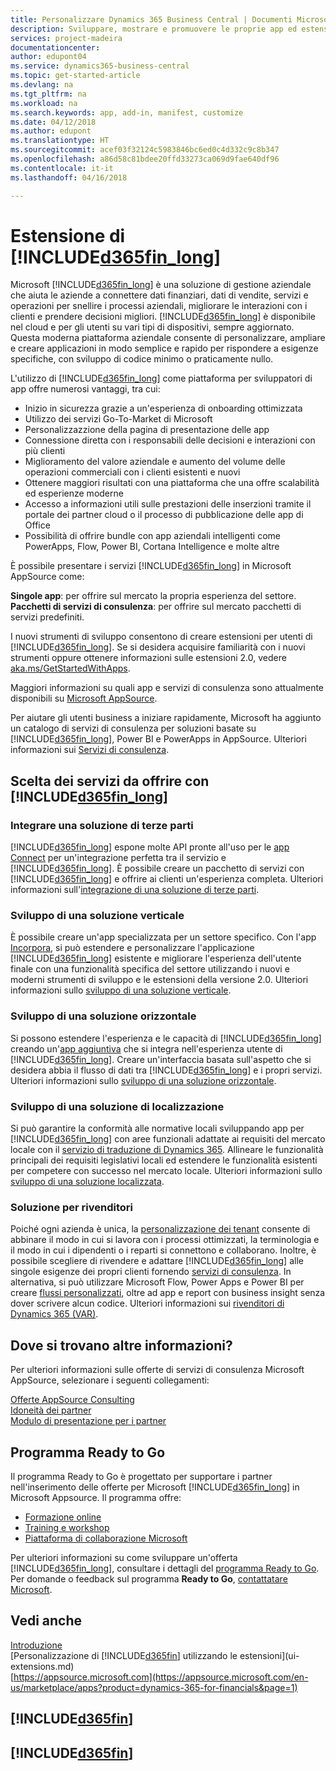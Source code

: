 ```yaml
---
title: Personalizzare Dynamics 365 Business Central | Documenti Microsoft
description: Sviluppare, mostrare e promuovere le proprie app ed estensioni per Business Central.
services: project-madeira
documentationcenter: 
author: edupont04
ms.service: dynamics365-business-central
ms.topic: get-started-article
ms.devlang: na
ms.tgt_pltfrm: na
ms.workload: na
ms.search.keywords: app, add-in, manifest, customize
ms.date: 04/12/2018
ms.author: edupont
ms.translationtype: HT
ms.sourcegitcommit: acef03f32124c5983846bc6ed0c4d332c9c8b347
ms.openlocfilehash: a86d58c81bdee20ffd33273ca069d9fae640df96
ms.contentlocale: it-it
ms.lasthandoff: 04/16/2018

---
```

# <a name="extending-included365finlongincludesd365finlongmdmd"></a>Estensione di [!INCLUDE[d365fin_long](includes/d365fin_long_md.md)]
Microsoft [!INCLUDE[d365fin_long](includes/d365fin_long_md.md)] è una soluzione di gestione aziendale che aiuta le aziende a connettere dati finanziari, dati di vendite, servizi e operazioni per snellire i processi aziendali, migliorare le interazioni con i clienti e prendere decisioni migliori. [!INCLUDE[d365fin_long](includes/d365fin_long_md.md)] è disponibile nel cloud e per gli utenti su vari tipi di dispositivi, sempre aggiornato. Questa moderna piattaforma aziendale consente di personalizzare, ampliare e creare applicazioni in modo semplice e rapido per rispondere a esigenze specifiche, con sviluppo di codice minimo o praticamente nullo.  

L'utilizzo di [!INCLUDE[d365fin_long](includes/d365fin_long_md.md)] come piattaforma per sviluppatori di app offre numerosi vantaggi, tra cui:

* Inizio in sicurezza grazie a un'esperienza di onboarding ottimizzata 
* Utilizzo dei servizi Go-To-Market di Microsoft
* Personalizzazzione della pagina di presentazione delle app 
* Connessione diretta con i responsabili delle decisioni e interazioni con più clienti
* Miglioramento del valore aziendale e aumento del volume delle operazioni commerciali con i clienti esistenti e nuovi
* Ottenere maggiori risultati con una piattaforma che una offre scalabilità ed esperienze moderne  
* Accesso a informazioni utili sulle prestazioni delle inserzioni tramite il portale dei partner cloud o il processo di pubblicazione delle app di Office
* Possibilità di offrire bundle con app aziendali intelligenti come PowerApps, Flow, Power BI, Cortana Intelligence e molte altre  

È possibile presentare i servizi [!INCLUDE[d365fin_long](includes/d365fin_long_md.md)] in Microsoft AppSource come: 

**Singole app**: per offrire sul mercato la propria esperienza del settore.  
**Pacchetti di servizi di consulenza**: per offrire sul mercato pacchetti di servizi predefiniti.

I nuovi strumenti di sviluppo consentono di creare estensioni per utenti di [!INCLUDE[d365fin_long](includes/d365fin_long_md.md)]. Se si desidera acquisire familiarità con i nuovi strumenti oppure ottenere informazioni sulle estensioni 2.0, vedere [aka.ms/GetStartedWithApps](http://aka.ms/GetStartedWithApps).  

Maggiori informazioni su quali app e servizi di consulenza sono attualmente disponibili su [Microsoft AppSource](https://appsource.microsoft.com/en-us/marketplace/consulting-services?country=US&page=1).

Per aiutare gli utenti business a iniziare rapidamente, Microsoft ha aggiunto un catalogo di servizi di consulenza per soluzioni basate su [!INCLUDE[d365fin_long](includes/d365fin_long_md.md)], Power BI e PowerApps in AppSource. Ulteriori informazioni sui [Servizi di consulenza](/dynamics-nav/developer/readiness/readiness-consulting).

## <a name="choosing-which-services-to-offer-with-included365finlongincludesd365finlongmdmd"></a>Scelta dei servizi da offrire con [!INCLUDE[d365fin_long](includes/d365fin_long_md.md)] 

### <a name="integrate-a-3rd-party-solution"></a>Integrare una soluzione di terze parti
[!INCLUDE[d365fin_long](includes/d365fin_long_md.md)] espone molte API pronte all'uso per le [app Connect](/dynamics365/business-central/dev-itpro/developer/readiness/readiness-connect-apps) per un'integrazione perfetta tra il servizio e [!INCLUDE[d365fin_long](includes/d365fin_long_md.md)]. È possibile creare un pacchetto di servizi con [!INCLUDE[d365fin_long](includes/d365fin_long_md.md)] e offrire ai clienti un'esperienza completa. Ulteriori informazioni sull'[integrazione di una soluzione di terze parti](/dynamics365/business-central/dev-itpro/developer/readiness/readiness-thirdparty-solution).

### <a name="development-of-a-vertical-solution"></a>Sviluppo di una soluzione verticale
È possibile creare un'app specializzata per un settore specifico. Con l'app [Incorpora](/dynamics365/business-central/dev-itpro/developer/readiness/readiness-embed-apps), si può estendere e personalizzare l'applicazione [!INCLUDE[d365fin_long](includes/d365fin_long_md.md)] esistente e migliorare l'esperienza dell'utente finale con una funzionalità specifica del settore utilizzando i nuovi e moderni strumenti di sviluppo e le estensioni della versione 2.0. Ulteriori informazioni sullo [sviluppo di una soluzione verticale](/dynamics365/business-central/dev-itpro/developer/readiness/readiness-develop-vertical).

### <a name="development-of-a-horizontal-solution"></a>Sviluppo di una soluzione orizzontale
Si possono estendere l'esperienza e le capacità di [!INCLUDE[d365fin_long](includes/d365fin_long_md.md)] creando un'[app aggiuntiva](/dynamics365/business-central/dev-itpro/developer/readiness/readiness-add-on-apps) che si integra nell'esperienza utente di [!INCLUDE[d365fin_long](includes/d365fin_long_md.md)]. Creare un'interfaccia basata sull'aspetto che si desidera abbia il flusso di dati tra [!INCLUDE[d365fin_long](includes/d365fin_long_md.md)] e i propri servizi. Ulteriori informazioni sullo [sviluppo di una soluzione orizzontale](/dynamics365/business-central/dev-itpro/developer/readiness/readiness-develop-horizontal). 

### <a name="development-of-a-localization-solution"></a>Sviluppo di una soluzione di localizzazione
Si può garantire la conformità alle normative locali sviluppando app per [!INCLUDE[d365fin_long](includes/d365fin_long_md.md)] con aree funzionali adattate ai requisiti del mercato locale con il [servizio di traduzione di Dynamics 365](/dynamics365/unified-operations/dev-itpro/lifecycle-services/translation-service-overview). Allineare le funzionalità principali dei requisiti legislativi locali ed estendere le funzionalità esistenti per competere con successo nel mercato locale. Ulteriori informazioni sullo [sviluppo di una soluzione localizzata](/dynamics365/business-central/dev-itpro/developer/readiness/readiness-develop-localization).

### <a name="reseller-solution"></a>Soluzione per rivenditori
Poiché ogni azienda è unica, la [personalizzazione dei tenant](/dynamics-nav/developer/readiness/readiness-customizing-tenants) consente di abbinare il modo in cui si lavora con i processi ottimizzati, la terminologia e il modo in cui i dipendenti o i reparti si connettono e collaborano. Inoltre, è possibile scegliere di rivendere e adattare [!INCLUDE[d365fin_long](includes/d365fin_long_md.md)] alle singole esigenze dei propri clienti fornendo [servizi di consulenza](/dynamics-nav/developer/readiness/readiness-consulting). In alternativa, si può utilizzare Microsoft Flow, Power Apps e Power BI per creare [flussi personalizzati](/dynamics-nav/developer/readiness/readiness-no-code), oltre ad app e report con business insight senza dover scrivere alcun codice. Ulteriori informazioni sui [rivenditori di Dynamics 365 (VAR)](/dynamics365/business-central/dev-itpro/developer/readiness/readiness-reseller). 

## <a name="where-do-i-learn-more"></a>Dove si trovano altre informazioni?
Per ulteriori informazioni sulle offerte di servizi di consulenza Microsoft AppSource, selezionare i seguenti collegamenti: 

[Offerte AppSource Consulting](https://appsource.microsoft.com/en-us/marketplace/consulting-services?country=US&page=1)  
[Idoneità dei partner](https://smp-cdn-prod.azureedge.net/documents/Microsoft%20AppSource%20Partner%20Listing%20Guidelines.pdf)  
[Modulo di presentazione per i partner](https://appsource.microsoft.com/en-us/partners/list-consulting-service)  

## <a name="the-ready-to-go-program"></a>Programma Ready to Go
Il programma Ready to Go è progettato per supportare i partner nell'inserimento delle offerte per Microsoft [!INCLUDE[d365fin_long](includes/d365fin_long_md.md)] in Microsoft Appsource. Il programma offre: 

- [Formazione online](http://aka.ms/ReadyToGoOnlineLearning)
- [Training e workshop](/dynamics365/business-central/dev-itpro/developer/readiness/readiness-ready-to-go#the-ready-to-go-coaching)
- [Piattaforma di collaborazione Microsoft](http://aka.ms/Collaborate)

Per ulteriori informazioni su come sviluppare un'offerta [!INCLUDE[d365fin_long](includes/d365fin_long_md.md)], consultare i dettagli del [programma Ready to Go](/dynamics365/business-central/dev-itpro/developer/readiness/readiness-ready-to-go). Per domande o feedback sul programma **Ready to Go**, [contattatare Microsoft](mailto:dyn365bep@microsoft.com). 

## <a name="see-also"></a>Vedi anche
[Introduzione](product-get-started.md)  
[Personalizzazione di [!INCLUDE[d365fin](includes/d365fin_md.md)] utilizzando le estensioni](ui-extensions.md)  
[https://appsource.microsoft.com](https://appsource.microsoft.com/en-us/marketplace/apps?product=dynamics-365-for-financials&page=1)  

## [!INCLUDE[d365fin](includes/free_trial_md.md)]  
## [!INCLUDE[d365fin](includes/training_link_md.md)]


